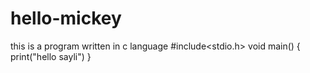 # hello-mickey
this is a program written in c language
#include<stdio.h>
void main()
{
      print("hello sayli")
}
